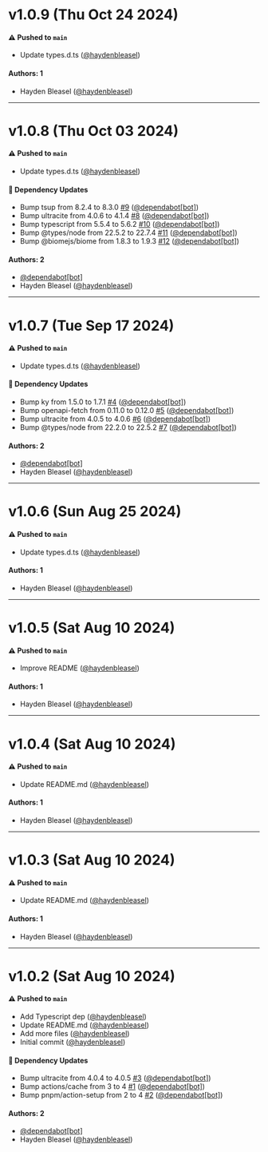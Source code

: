 # v1.0.9 (Thu Oct 24 2024)

#### ⚠️ Pushed to `main`

- Update types.d.ts ([@haydenbleasel](https://github.com/haydenbleasel))

#### Authors: 1

- Hayden Bleasel ([@haydenbleasel](https://github.com/haydenbleasel))

---

# v1.0.8 (Thu Oct 03 2024)

#### ⚠️ Pushed to `main`

- Update types.d.ts ([@haydenbleasel](https://github.com/haydenbleasel))

#### 🔩 Dependency Updates

- Bump tsup from 8.2.4 to 8.3.0 [#9](https://github.com/haydenbleasel/atlassian-ts/pull/9) ([@dependabot[bot]](https://github.com/dependabot[bot]))
- Bump ultracite from 4.0.6 to 4.1.4 [#8](https://github.com/haydenbleasel/atlassian-ts/pull/8) ([@dependabot[bot]](https://github.com/dependabot[bot]))
- Bump typescript from 5.5.4 to 5.6.2 [#10](https://github.com/haydenbleasel/atlassian-ts/pull/10) ([@dependabot[bot]](https://github.com/dependabot[bot]))
- Bump @types/node from 22.5.2 to 22.7.4 [#11](https://github.com/haydenbleasel/atlassian-ts/pull/11) ([@dependabot[bot]](https://github.com/dependabot[bot]))
- Bump @biomejs/biome from 1.8.3 to 1.9.3 [#12](https://github.com/haydenbleasel/atlassian-ts/pull/12) ([@dependabot[bot]](https://github.com/dependabot[bot]))

#### Authors: 2

- [@dependabot[bot]](https://github.com/dependabot[bot])
- Hayden Bleasel ([@haydenbleasel](https://github.com/haydenbleasel))

---

# v1.0.7 (Tue Sep 17 2024)

#### ⚠️ Pushed to `main`

- Update types.d.ts ([@haydenbleasel](https://github.com/haydenbleasel))

#### 🔩 Dependency Updates

- Bump ky from 1.5.0 to 1.7.1 [#4](https://github.com/haydenbleasel/atlassian-ts/pull/4) ([@dependabot[bot]](https://github.com/dependabot[bot]))
- Bump openapi-fetch from 0.11.0 to 0.12.0 [#5](https://github.com/haydenbleasel/atlassian-ts/pull/5) ([@dependabot[bot]](https://github.com/dependabot[bot]))
- Bump ultracite from 4.0.5 to 4.0.6 [#6](https://github.com/haydenbleasel/atlassian-ts/pull/6) ([@dependabot[bot]](https://github.com/dependabot[bot]))
- Bump @types/node from 22.2.0 to 22.5.2 [#7](https://github.com/haydenbleasel/atlassian-ts/pull/7) ([@dependabot[bot]](https://github.com/dependabot[bot]))

#### Authors: 2

- [@dependabot[bot]](https://github.com/dependabot[bot])
- Hayden Bleasel ([@haydenbleasel](https://github.com/haydenbleasel))

---

# v1.0.6 (Sun Aug 25 2024)

#### ⚠️ Pushed to `main`

- Update types.d.ts ([@haydenbleasel](https://github.com/haydenbleasel))

#### Authors: 1

- Hayden Bleasel ([@haydenbleasel](https://github.com/haydenbleasel))

---

# v1.0.5 (Sat Aug 10 2024)

#### ⚠️ Pushed to `main`

- Improve README ([@haydenbleasel](https://github.com/haydenbleasel))

#### Authors: 1

- Hayden Bleasel ([@haydenbleasel](https://github.com/haydenbleasel))

---

# v1.0.4 (Sat Aug 10 2024)

#### ⚠️ Pushed to `main`

- Update README.md ([@haydenbleasel](https://github.com/haydenbleasel))

#### Authors: 1

- Hayden Bleasel ([@haydenbleasel](https://github.com/haydenbleasel))

---

# v1.0.3 (Sat Aug 10 2024)

#### ⚠️ Pushed to `main`

- Update README.md ([@haydenbleasel](https://github.com/haydenbleasel))

#### Authors: 1

- Hayden Bleasel ([@haydenbleasel](https://github.com/haydenbleasel))

---

# v1.0.2 (Sat Aug 10 2024)

#### ⚠️ Pushed to `main`

- Add Typescript dep ([@haydenbleasel](https://github.com/haydenbleasel))
- Update README.md ([@haydenbleasel](https://github.com/haydenbleasel))
- Add more files ([@haydenbleasel](https://github.com/haydenbleasel))
- Initial commit ([@haydenbleasel](https://github.com/haydenbleasel))

#### 🔩 Dependency Updates

- Bump ultracite from 4.0.4 to 4.0.5 [#3](https://github.com/haydenbleasel/atlassian-ts/pull/3) ([@dependabot[bot]](https://github.com/dependabot[bot]))
- Bump actions/cache from 3 to 4 [#1](https://github.com/haydenbleasel/atlassian-ts/pull/1) ([@dependabot[bot]](https://github.com/dependabot[bot]))
- Bump pnpm/action-setup from 2 to 4 [#2](https://github.com/haydenbleasel/atlassian-ts/pull/2) ([@dependabot[bot]](https://github.com/dependabot[bot]))

#### Authors: 2

- [@dependabot[bot]](https://github.com/dependabot[bot])
- Hayden Bleasel ([@haydenbleasel](https://github.com/haydenbleasel))
